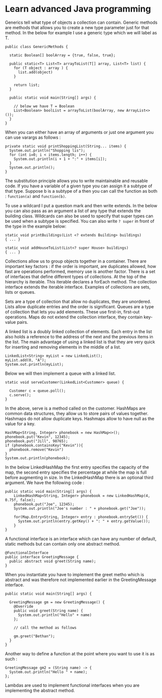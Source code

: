 # Learn advanced Java programming

Generics tell what type of objects a collection can contain. Generic methods are methods that allows you to create a new type parameter just for that method. In the below for example I use a generic type which we will label as T.

```
public class GenericMethods {
  
  static Boolean[] boolArray = {true, false, true};
  
  public static<T> List<T> arrayToList(T[] array, List<T> list) {
    for (T object : array ) {
      list.add(object)
    }
    
    return list;
  }
  
  public static void main(String[] args) {
  
    // below we have T = Boolean
    List<Boolean> boolList = arrayToList(boolArray, new ArrayList<>());
  }
}
```

When you can either have an array of arguments or just one argument you can use varargs as follows :

```
private static void printShoppingList(String... items) {
  System.out.println("Shopping lis");
  for (int i=0; i < items.length; i++) {
    System.out.println(i + 1 + ":" + items[i]);
  }
  System.out.println();
}
```

The substitution principle allows you to write maintainable and reusable code. If you have a variable of a given type you can assign it a subtype of that type. Suppose b is a subtype of a then you can call the function as both : `function(a)` and `function(b)`.

To use a wildcard I put a question mark and then write extends. In the below you can also pass as an argument a list of any type that extends the building class. Wildcards can also be used to specify that super types can be used when a subtype is specified. You can also write `? super` in front of the type in the example below:

````
static void printBuildings(List <? extends Building> buildings)
{ ... }

static void addHouseToList(List<? super House> buildings) 
{ ... }
````

Collections allow us to group objects together in a container. There are important key factors : if the order is important, are duplicates allowed, how fast are operations performed, memory use is another factor. There is a set of interfaces that define different types of collections. At the top of the hierarchy is iterable. This iterable declares a forEach method. The collection interface extends the iterable interface. Examples of collections are sets, lists or queues.

Sets are a type of collection that allow no duplicates, they are unordered. Lists allow duplicate entries and the order is significant. Queues are a type of collection that lets you add elements. These use first-in, first-out operations. Maps do not extend the collection interface, they contain key-value pairs.

A linked list is a doubly linked collection of elements. Each entry in the list also holds a reference to the address of the next and the previous items in the list. The main advantage of using a linked list is that they are very quick for inserting and removing elements in the middle of a list.

```
LinkedList<String> myList = new LinkedList();
myList.add(0, "A");
System.out.println(myList);
```

Below we will then implement a queue with a linked list.

```
static void serveCustomer(LinkedList<Customer> queue) {

  Customer c = queue.poll();
  c.serve();
}
```

In the above, serve is a method called on the customer. HashMaps are common data structures, they allow us to store pairs of values together. Hashmaps do not allow duplicate keys. Hashmaps allow to have null as the value for a key.

```
HashMap<String, Integer> phonebook = new HashMap<>();
phonebook.put("Kevin", 12345);
phonebook.put("Jill", 98765);
if (phonebook.containsKey("Kevin")){
  phonebook.remove("Kevin")
}
System.out.println(phonebook);
```
In the below LinkedHashMap the first entry specifies the capacity of the map, the second entry specifies the percentage at while the map is full before augmenting in size. In the LinkedHashMap there is an optional third argument. We have the following code :

```
public static void main(String[] args) {
    LinkedHashMap<String, Integer> phonebook = new LinkedHashMap(4, 0.75f, false);
    phonebook.put("Joe", 12345);
    System.out.println("Joe's number : " + phonebook.get("Joe"));
    
    for(Map.Entry<String, Integer> entry : phonebook.entrySet()) {
      System.out.println(entry.getKey() + ": " + entry.getValue());
    }
}
```
A functional interface is an interface which can have any number of default, static methods but can contain only one abstract method.

```
@FunctionalInterface
public interface GreetingMessage {
  public abstract void greet(String name);
}
```
When you instantiate you have to implement the greet metho which is abstract and was therefore not implemented earlier in the GreetingMessage interface.

```
public static void main(String[] args) {

  GreetingMessage gm = new GreetingMessage() {
    @Override
    public void greet(String name) {
      System.out.println("Hello" + name)
    };
    
    // call the method as follows
    
    gm.greet("Bethan");
  }
}
```

Another way to define a function at the point where you want to use it is as such :

```
GreetingMessage gm2 = (String name) -> {
  System.out.println("Hello " + name);
};
```

Lambdas are used to implement functional interfaces when you are implementing the abstract method.
